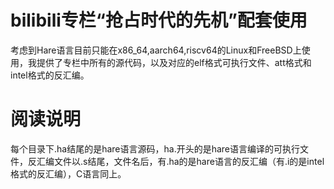 # bilibili专栏“抢占时代的先机”配套使用

考虑到Hare语言目前只能在x86_64,aarch64,riscv64的Linux和FreeBSD上使用，我提供了专栏中所有的源代码，以及对应的elf格式可执行文件、att格式和intel格式的反汇编。

# 阅读说明

每个目录下.ha结尾的是hare语言源码，ha.开头的是hare语言编译的可执行文件，反汇编文件以.s结尾，文件名后，有.ha的是hare语言的反汇编（有.i的是intel格式的反汇编），C语言同上。
